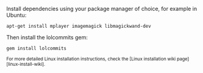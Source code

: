 Install dependencies using your package manager of choice, for example in Ubuntu:

    apt-get install mplayer imagemagick libmagickwand-dev

Then install the lolcommits gem:

    gem install lolcommits

<small>
For more detailed Linux installation instructions, check the [Linux installation wiki page][linux-install-wiki].
</small>

[linux-install-wiki]: https://github.com/lolcommits/lolcommits/wiki/Installing-on-Linux
